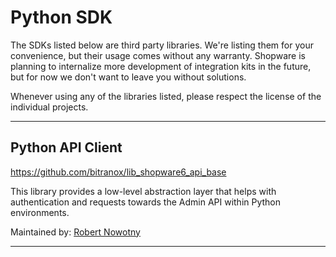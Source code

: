 # Python SDK

The SDKs listed below are third party libraries. We're listing them for your convenience, but their usage comes without any warranty. Shopware is planning to internalize more development of integration kits in the future, but for now we don't want to leave you without solutions.

Whenever using any of the libraries listed, please respect the license of the individual projects.

---

## Python API Client

https://github.com/bitranox/lib_shopware6_api_base

This library provides a low-level abstraction layer that helps with authentication and requests towards the Admin API within Python environments.

Maintained by: [Robert Nowotny](https://github.com/bitranox)

---

